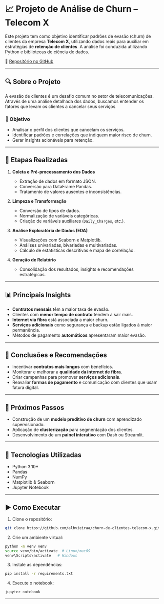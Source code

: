 # 📈 Projeto de Análise de Churn – Telecom X

Este projeto tem como objetivo identificar padrões de evasão (churn) de clientes da empresa **Telecom X**, utilizando dados reais para auxiliar em estratégias de **retenção de clientes**. A análise foi conduzida utilizando Python e bibliotecas de ciência de dados.

🔗 [Repositório no GitHub](https://github.com/TheGabrielVieira/challenge2-data-science)

---

## 🔍 Sobre o Projeto

A evasão de clientes é um desafio comum no setor de telecomunicações. Através de uma análise detalhada dos dados, buscamos entender os fatores que levam os clientes a cancelar seus serviços.

### 🎯 Objetivo
- Analisar o perfil dos clientes que cancelam os serviços.
- Identificar padrões e correlações que indiquem maior risco de churn.
- Gerar insights acionáveis para retenção.

---

## 📂 Etapas Realizadas

1. **Coleta e Pré-processamento dos Dados**
   - Extração de dados em formato JSON.
   - Conversão para DataFrame Pandas.
   - Tratamento de valores ausentes e inconsistências.

2. **Limpeza e Transformação**
   - Conversão de tipos de dados.
   - Normalização de variáveis categóricas.
   - Criação de variáveis auxiliares (`Daily_Charges`, etc.).

3. **Análise Exploratória de Dados (EDA)**
   - Visualizações com Seaborn e Matplotlib.
   - Análises univariadas, bivariadas e multivariadas.
   - Cálculo de estatísticas descritivas e mapa de correlação.

4. **Geração de Relatório**
   - Consolidação dos resultados, insights e recomendações estratégicas.

---

## 📊 Principais Insights

- **Contratos mensais** têm a maior taxa de evasão.
- Clientes com **menor tempo de contrato** tendem a sair mais.
- **Internet via fibra** está associada a maior churn.
- **Serviços adicionais** como segurança e backup estão ligados à maior permanência.
- Métodos de pagamento **automáticos** apresentaram maior evasão.

---

## 🧠 Conclusões e Recomendações

- Incentivar **contratos mais longos** com benefícios.
- Monitorar e melhorar a **qualidade da internet de fibra**.
- Criar campanhas para promover **serviços adicionais**.
- Reavaliar **formas de pagamento** e comunicação com clientes que usam fatura digital.

---

## 🔮 Próximos Passos

- Construção de um **modelo preditivo de churn** com aprendizado supervisionado.
- Aplicação de **clusterização** para segmentação dos clientes.
- Desenvolvimento de um **painel interativo** com Dash ou Streamlit.

---

## 🧪 Tecnologias Utilizadas

- Python 3.10+
- Pandas
- NumPy
- Matplotlib & Seaborn
- Jupyter Notebook

---

## ▶️ Como Executar

1. Clone o repositório:
```bash
git clone https://github.com/albvieiraa/churn-de-clientes-telecom-x.git
```

2. Crie um ambiente virtual:
```bash
python -m venv venv
source venv/bin/activate  # Linux/macOS
venv\Scripts\activate   # Windows
```

3. Instale as dependências:
```bash
pip install -r requirements.txt
```

4. Execute o notebook:
```bash
jupyter notebook

```

---